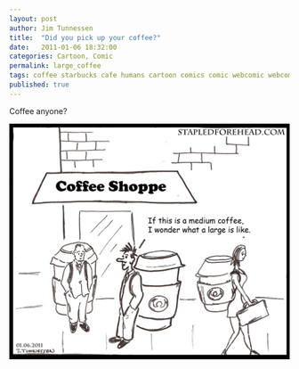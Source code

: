 ```yaml
---
layout: post
author: Jim Tunnessen
title:  "Did you pick up your coffee?"
date:   2011-01-06 18:32:00
categories: Cartoon, Comic
permalink: large_coffee
tags: coffee starbucks cafe humans cartoon comics comic webcomic webcomix
published: true
---
```

Coffee anyone?
<br>

![StapledForehead: That is a large coffee](/img/LargeCoffeeLG.png "Large Coffee")